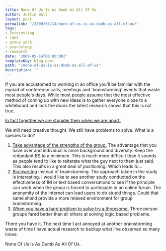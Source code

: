 ```yaml
---
title: None Of Us Is As Dumb As All Of Us
author: Justin Ball
layout: post
permalink: "/2009/05/14/none-of-us-is-as-dumb-as-all-of-us/"
tags:
- Interesting
- rant
- group work
- psychology
- research
date: '2009-05-14T06:00:00Z'
templateKey: blog-post
path: "/none-of-us-is-as-dumb-as-all-of-us"
description: ''
---
```


If you are accustomed to working in an office you'll be familiar with the myriad of conference calls, meetings and 'brainstorming' events that waste most people's days. While most people assume that the most effective method of coming up with new ideas is to gather everyone close to a whiteboard and lock the doors the latest research shows that this is not true.

[In fact together we are stupider then when we are apart.][1]

 [1]: http://bps-research-digest.blogspot.com/2006/02/why-do-we-still-believe-in-group.html

We still need creative thought. We still have problems to solve. What is a species to do?

1.  [Take advantage of the strengths of the group.][2] The advantage that you have over and individual is more background and diversity. Keep the redundant BS to a minimum. This is much more difficult than it sounds as people tend to like to reiterate what the guy next to them just said. This also results in a great deal of positioning. Which leads to...
2.  [Brainwriting][3] instead of brainstorming. The approach taken in the study is interesting. I would like to see another study conducted on the effectiveness of IM or text based conversations to see if the principle can work when the group is forced to participate in an online forum. The anonymity of the internet can lead users to do stupid things. Could that same shield provide a more relaxed environment for group brainstorming.
3.  [When you have a hard problem to solve try a threesome.][4] Three person groups fared better than all others at solving logic based problems.

 [2]: http://bps-research-digest.blogspot.com/2009/04/how-to-improve-group-decision-making.html
 [3]: http://bps-research-digest.blogspot.com/2009/02/forget-brainstorming-try-brainwriting.html
 [4]: http://bps-research-digest.blogspot.com/2006/05/three-person-groups-best-for-problem.html

There you have it. The next time I act annoyed at another brainstorming waste of time I have actual research to backup what I've observed so many times:

None Of Us Is As Dumb As All Of Us.
